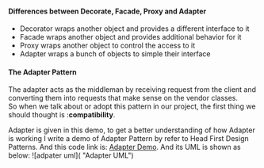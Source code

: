 #### Differences between Decorate, Facade, Proxy and Adapter
* Decorator wraps another object and provides a different interface to it
* Facade wraps another object and provides additional behavior for it
* Proxy wraps another object to control the access to it
* Adapter wraps a bunch of objects to simple their interface



#### The Adapter Pattern 
The adapter acts as the middleman by receiving request from the client and converting them into requests 
that make sense on the vendor classes.  
So when we talk about or adopt this pattern in our project, the first thing we should thought is :<b>compatibility</b>. 

Adapter is given in this demo, to get a better understanding of how Adapter is working I write a demo of Adapter Pattern 
by refer to Head First Design Patterns. And this code link is: [Adapter Demo]().
And its UML is shown as below: ![adpater uml]( "Adapter UML")
